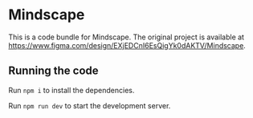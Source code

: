
  # Mindscape

  This is a code bundle for Mindscape. The original project is available at https://www.figma.com/design/EXjEDCnI6EsQigYk0dAKTV/Mindscape.

  ## Running the code

  Run `npm i` to install the dependencies.

  Run `npm run dev` to start the development server.
  